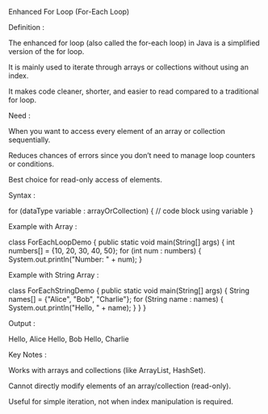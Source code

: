 
Enhanced For Loop (For-Each Loop)

Definition :

The enhanced for loop (also called the for-each loop) in Java is a simplified version of the for loop.

It is mainly used to iterate through arrays or collections without using an index.

It makes code cleaner, shorter, and easier to read compared to a traditional for loop.

Need :

When you want to access every element of an array or collection sequentially.

Reduces chances of errors since you don’t need to manage loop counters or conditions.

Best choice for read-only access of elements.

Syntax :

for (dataType variable : arrayOrCollection) 
{
    // code block using variable
}


Example with Array :

class ForEachLoopDemo 
{
    public static void main(String[] args) 
    {
        int numbers[] = {10, 20, 30, 40, 50};
        for (int num : numbers) 
        {
            System.out.println("Number: " + num);
        }
   


Example with String Array :

class ForEachStringDemo 
{
    public static void main(String[] args) 
    {
        String names[] = {"Alice", "Bob", "Charlie"};
        for (String name : names) 
        {
            System.out.println("Hello, " + name);
        }
    }
}


Output :

Hello, Alice
Hello, Bob
Hello, Charlie


Key Notes :

Works with arrays and collections (like ArrayList, HashSet).

Cannot directly modify elements of an array/collection (read-only).

Useful for simple iteration, not when index manipulation is required.

